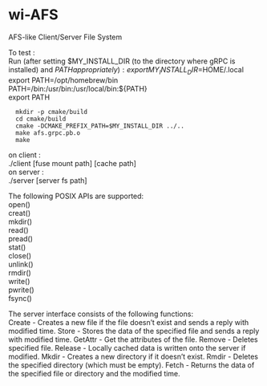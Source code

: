 # wi-AFS
AFS-like Client/Server File System

To test :   
  Run (after setting $MY_INSTALL_DIR (to the directory where gRPC is installed) and $PATH appropriately):  
      export MY_INSTALL_DIR=$HOME/.local
      export PATH=/opt/homebrew/bin  
      PATH=/bin:/usr/bin:/usr/local/bin:${PATH}                     
      export PATH     
            
      mkdir -p cmake/build  
      cd cmake/build  
      cmake -DCMAKE_PREFIX_PATH=$MY_INSTALL_DIR ../..  
      make afs.grpc.pb.o  
      make  
      
  on client :    
    ./client [fuse mount path] [cache path]  
	on server :   
	./server [server fs path]

  The following POSIX APIs are supported:  
   open()  
   creat()  
   mkdir()  
   read()  
   pread()  
   stat()  
   close()     
  unlink()   
  rmdir()   
  write()   
  pwrite()   
  fsync()    

The server interface consists of the following functions:   
Create - 
Creates a new file if the file doesn’t exist and sends a reply with modified time. 
Store - 
Stores the data of the specified file and sends a reply with modified time. 
GetAttr - 
Get the attributes of the file. 
Remove - 
Deletes specified file. 
Release - 
Locally cached data is written onto the server if modified. 
Mkdir - 
Creates a new directory if it doesn’t exist. 
Rmdir - 
Deletes the specified directory (which must be empty). 
Fetch - 
Returns the data of the specified file or directory and the modified time. 




